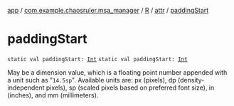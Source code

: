 [app](../../../index.md) / [com.example.chaosruler.msa_manager](../../index.md) / [R](../index.md) / [attr](index.md) / [paddingStart](.)

# paddingStart

`static val paddingStart: `[`Int`](https://kotlinlang.org/api/latest/jvm/stdlib/kotlin/-int/index.html)
`static val paddingStart: `[`Int`](https://kotlinlang.org/api/latest/jvm/stdlib/kotlin/-int/index.html)

May be a dimension value, which is a floating point number appended with a unit such as "`14.5sp`". Available units are: px (pixels), dp (density-independent pixels), sp (scaled pixels based on preferred font size), in (inches), and mm (millimeters).

